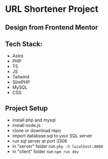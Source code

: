 # URL Shortener Project

## Design from Frontend Mentor

## Tech Stack:
- Astro
- PHP
- TS
- JS
- Tailwind
- SlimPHP
- MySQL
- CSS

## Project Setup 
- install php and mysql 
- install node.js
- clone or download repo
- import database.sql to your SQL server
- run sql server at port 3306
- in "server" folder run ```php -S localhost:8000```
- in "client" folder run ```npm run dev```